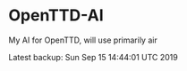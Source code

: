 # OpenTTD-AI
My AI for OpenTTD, will use primarily air

Latest backup: Sun Sep 15 14:44:01 UTC 2019
